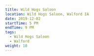 ```yaml
---
title: Wild Hogs Saloon
location: Wild Hogs Saloon, Walford IA
date: 2019-12-02
startTime: 5 PM
endTime: 9 PM
tags:
  - Wild Hogs Saloon
  - Walford
weight: 10
---
```

